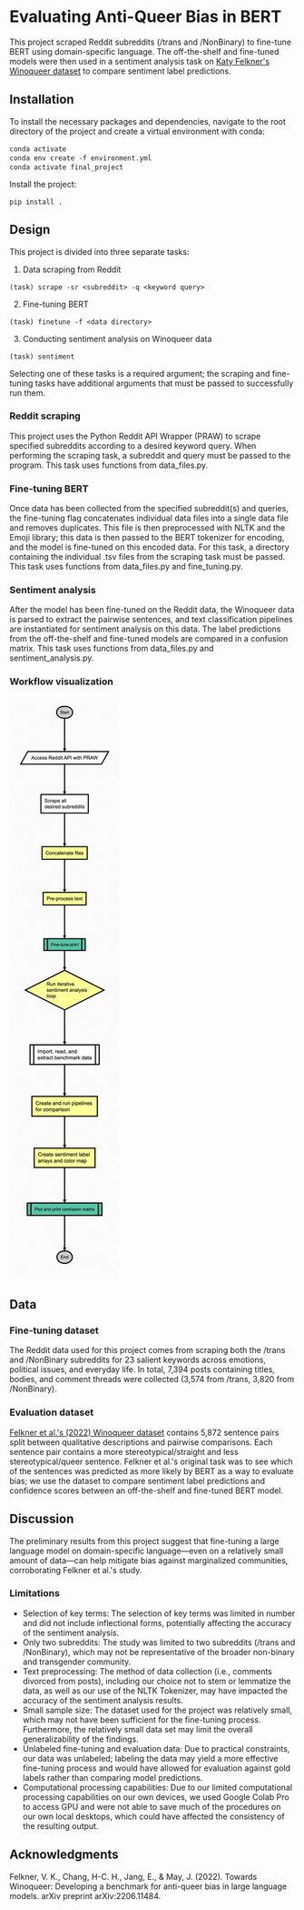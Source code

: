 # Evaluating Anti-Queer Bias in BERT
This project scraped Reddit subreddits (/trans and /NonBinary) to fine-tune BERT using domain-specific language. The off-the-shelf and fine-tuned models were then used in a sentiment analysis task on [Katy Felkner's Winoqueer dataset](https://github.com/katyfelkner/winoqueer) to compare sentiment label predictions.

## Installation
To install the necessary packages and dependencies, navigate to the root directory of the project and create a virtual environment with conda:

```
conda activate
conda env create -f environment.yml
conda activate final_project
```

Install the project:

```
pip install .
```

## Design

This project is divided into three separate tasks:

1. Data scraping from Reddit
```
(task) scrape -sr <subreddit> -q <keyword query>
```
2. Fine-tuning BERT
```
(task) finetune -f <data directory>
```
3. Conducting sentiment analysis on Winoqueer data
```
(task) sentiment
```

Selecting one of these tasks is a required argument; the scraping and fine-tuning tasks have additional arguments that must be passed to successfully run them.

### Reddit scraping

This project uses the Python Reddit API Wrapper (PRAW) to scrape specified subreddits according to a desired keyword query. When performing the scraping task, a subreddit and query must be passed to the program. This task uses functions from data_files.py.

### Fine-tuning BERT

Once data has been collected from the specified subreddit(s) and queries, the fine-tuning flag concatenates individual data files into a single data file and removes duplicates. This file is then preprocessed with NLTK and the Emoji library; this data is then passed to the BERT tokenizer for encoding, and the model is fine-tuned on this encoded data. For this task, a directory containing the individual .tsv files from the scraping task must be passed. This task uses functions from data_files.py and fine_tuning.py.

### Sentiment analysis

After the model has been fine-tuned on the Reddit data, the Winoqueer data is parsed to extract the pairwise sentences, and text classification pipelines are instantiated for sentiment analysis on this data. The label predictions from the off-the-shelf and fine-tuned models are compared in a confusion matrix. This task uses functions from data_files.py and sentiment_analysis.py.

### Workflow visualization

![Workflow visualization flowchart](./LING%20742_workflow_finalized.jpeg)

## Data

### Fine-tuning dataset

The Reddit data used for this project comes from scraping both the /trans and /NonBinary subreddits for 23 salient keywords across emotions, political issues, and everyday life. In total, 7,394 posts containing titles, bodies, and comment threads were collected (3,574 from /trans, 3,820 from /NonBinary).

### Evaluation dataset

[Felkner et al.'s (2022) Winoqueer dataset](https://github.com/katyfelkner/winoqueer) contains 5,872 sentence pairs split between qualitative descriptions and pairwise comparisons. Each sentence pair contains a more stereotypical/straight and less stereotypical/queer sentence. Felkner et al.'s original task was to see which of the sentences was predicted as more likely by BERT as a way to evaluate bias; we use the dataset to compare sentiment label predictions and confidence scores between an off-the-shelf and fine-tuned BERT model.


## Discussion

The preliminary results from this project suggest that fine-tuning a large language model on domain-specific language—even on a relatively small amount of data—can help mitigate bias against marginalized communities, corroborating Felkner et al.'s study.

### Limitations
- Selection of key terms: The selection of key terms was limited in number and did not include inflectional forms, potentially affecting the accuracy of the sentiment analysis.
- Only two subreddits: The study was limited to two subreddits (/trans and /NonBinary), which may not be representative of the broader non-binary and transgender community.
- Text preprocessing: The method of data collection (i.e., comments divorced from posts), including our choice not to stem or lemmatize the data, as well as our use of the NLTK Tokenizer, may have impacted the accuracy of the sentiment analysis results.
- Small sample size: The dataset used for the project was relatively small, which may not have been sufficient for the fine-tuning process. Furthermore, the relatively small data set may limit the overall generalizability of the findings.
- Unlabeled fine-tuning and evaluation data: Due to practical constraints, our data was unlabeled; labeling the data may yield a more effective fine-tuning process and would have allowed for evaluation against gold labels rather than comparing model predictions.
- Computational processing capabilities: Due to our limited computational processing capabilities on our own devices, we used Google Colab Pro to access GPU and were not able to save much of the procedures on our own local desktops, which could have affected the consistency of the resulting output.

## Acknowledgments
Felkner, V. K., Chang, H-C. H., Jang, E., & May, J. (2022). Towards Winoqueer: Developing a benchmark for anti-queer bias in large language models. arXiv preprint arXiv:2206.11484.
